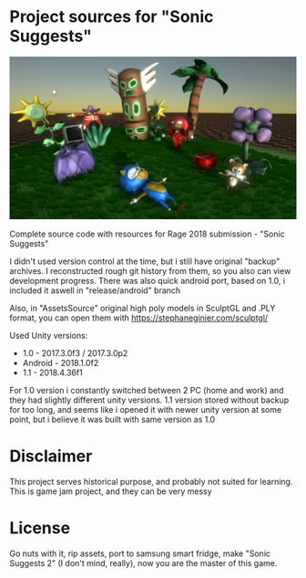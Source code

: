 # Project sources for "Sonic Suggests"

![Screenshot](Readme/OldScreenshot.jpg)

Complete source code with resources for Rage 2018 submission - "Sonic Suggests"

I didn't used version control at the time, but i still have original "backup" archives. I reconstructed rough git history from them, so you also can view development progress. There was also quick android port, based on 1.0, i included it aswell in "release/android" branch

Also, in "AssetsSource" original high poly models in SculptGL and .PLY format, you can open them with https://stephaneginier.com/sculptgl/

Used Unity versions:
- 1.0 - 2017.3.0f3 / 2017.3.0p2
- Android - 2018.1.0f2
- 1.1 - 2018.4.36f1

For 1.0 version i constantly switched between 2 PC (home and work) and they had slightly different unity versions.
1.1 version stored without backup for too long, and seems like i opened it with newer unity version at some point, but i believe it was built with same version as 1.0

# Disclaimer
This project serves historical purpose, and probably not suited for learning. This is game jam project, and they can be very messy

# License
Go nuts with it, rip assets, port to samsung smart fridge, make "Sonic Suggests 2" (I don't mind, really), now you are the master of this game. 